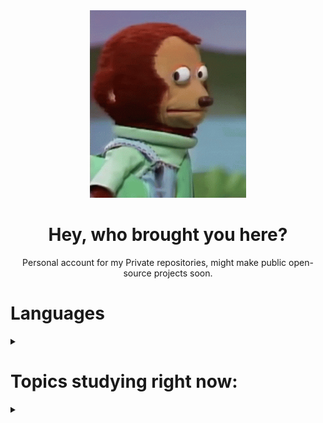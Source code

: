 <div align="center">

<img src="https://github.com/Coalemus/Coalemus/blob/main/susgiphy.gif" alt="put that away" width="250" height="300">

# Hey, who brought you here?
Personal account for my Private repositories, might make public open-source projects soon.

</div>
<h1>Languages</h1>

<details>
<summary></summary>
* Languages learned:

 * HTML

 * CSS  

 * SQL

 * Python

* Languages to learn:

 * Javascript

 * C++

</details>
<h1>Topics studying right now:</h1>
<details>
 <summary></summary>

* Data Structures and Algorithms 

  * book: Algorithms in a Nutshell

  * site: w3schools

* Python 

  * book: Automate the Boring Stuff with Python
  
  * site: HackerRank

  * site: SoloLearn

* Chat Bots 

  * Library: NLTK
  
  * Library: Chatterbot

* APIs

  * library: discord.py

  * library: tweepy

* Data Science

  * book: Mathematics for Machine learning

  * site: Sololearn
  
  * site: Pluralsight
  
* Web Developement (HTmL, CSS, Javascript)

  * site: Sololearn

* SQL

  * site: Select Star SQL

</details>
